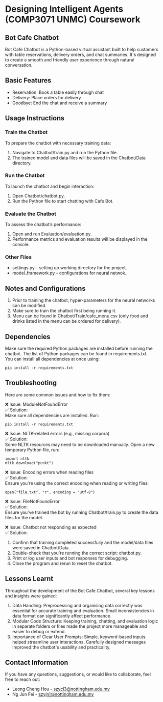 # Designing Intelligent Agents (COMP3071 UNMC) Coursework
## Bot Cafe Chatbot
Bot Cafe Chatbot is a Python-based virtual assistant built to help customers with table reservations, delivery orders, and chat summaries. It's designed to create a smooth and friendly user experience through natural conversation.

## Basic Features
* Reservation: Book a table easily through chat
* Delivery: Place orders for delivery
* Goodbye: End the chat and receive a summary

## Usage Instructions
### Train the Chatbot
To prepare the chatbot with necessary training data:
1. Navigate to Chatbot/train.py and run the Python file.
2. The trained model and data files will be saved in the Chatbot/Data directory.

### Run the Chatbot
To launch the chatbot and begin interaction:
1. Open Chatbot/chatbot.py.
2. Run the Python file to start chatting with Cafe Bot.

### Evaluate the Chatbot
To assess the chatbot’s performance:
1. Open and run Evaluation/evaluation.py.
2. Performance metrics and evaluation results will be displayed in the console.

### Other Files
* settings&#46;py - setting up working directory for the project.
* model_framework.py - configurations for neural netwok.

## Notes and Configurations
1. Prior to training the chatbot, hyper-parameters for the neural networks can be modified.
2. Make sure to train the chatbot first being running it.
3. Menu can be found in Chatbot/Train/cafe_menu.csv (only food and drinks listed in the menu can be ordered for delivery).

## Dependencies
Make sure the required Python packages are installed before running the chatbot. The list of Python packages can be found in requirements.txt.<br>
You can install all dependencies at once using:
```
pip install -r requirements.txt
```

## Troubleshooting
Here are some common issues and how to fix them:

❌ Issue: ModuleNotFoundError<br>
✅ Solution:<br>
Make sure all dependencies are installed. Run:

```
pip install -r requirements.txt
```

❌ Issue: NLTK-related errors (e.g., missing corpora)<br>
✅ Solution:<br>
Some NLTK resources may need to be downloaded manually. Open a new temporary Python file, run:

```
import nltk
nltk.download("punkt")
```

❌ Issue: Encoding errors when reading files<br>
✅ Solution:<br>
Ensure you're using the correct encoding when reading or writing files:

```
open("file.txt", "r", encoding = "utf-8")
```

❌ Issue: FileNotFoundError<br>
✅ Solution:<br>
Ensure you've trained the bot by running Chatbot/train.py to create the data files for the model.

❌ Issue: Chatbot not responding as expected<br>
✅ Solution:<br>
1. Confirm that training completed successfully and the model/data files were saved in Chatbot/Data.
2. Double-check that you're running the correct script: chatbot.py.
3. Print or log user inputs and bot responses for debugging.
4. Close the program and rerun to reset the chatbot.

## Lessons Learnt
Throughout the development of the Bot Cafe Chatbot, several key lessons and insights were gained:<br>
1. Data Handling: Preprocessing and organising data correctly was essential for accurate training and evaluation. Small inconsistencies in data format can significantly affect performance.
2. Modular Code Structure: Keeping training, chatting, and evaluation logic in separate folders or files made the project more manageable and easier to debug or extend.
3. Importance of Clear User Prompts: Simple, keyword-based inputs helped streamline user interactions. Carefully designed messages improved the chatbot's usability and practicality.

## Contact Information
If you have any questions, suggestions, or would like to collaborate, feel free to reach out:
* Leong Cheng Hou - szycl3@nottingham.edu.my
* Ng Jun Fei - szyjn1@nottingham.edu.my

